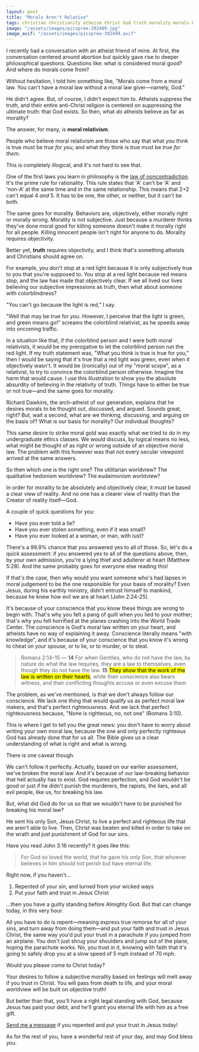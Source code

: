 ```yaml
---
layout: post
title: "Morals Aren't Relative"
tags: christian christianity atheism Christ God truth morality morals Dawkins Hitchens relativism repent gospel
image: "/assets/images/picspree-392499.jpg"
image_avif: "/assets/images/picspree-392499.avif"
---
```


I recently had a conversation with an atheist friend of mine. At first, the conversation centered around abortion but quickly gave rise to deeper philosophical questions. Questions like: what is considered moral good? And where do morals come from?

Without hesitation, I told him something like, "Morals come from a moral law. You can't have a moral law without a moral law giver—namely, God."

He didn't agree. But, of course, I didn't expect him to. Atheists suppress the truth, and their entire anti-Christ religion is centered on suppressing the ultimate truth: that God exists. So then, what *do* atheists believe as far as morality?

The answer, for many, is **moral relativism**.

People who believe moral relativism are those who say that what *you* think is true must be *true for you*, and what *they* think is true must be *true for them*.

This is completely illogical, and it's not hard to see that.

One of the first laws you learn in philosophy is the [law of noncontradiction](https://en.wikipedia.org/wiki/Law_of_noncontradiction). It's the prime rule for rationality. This rule states that 'A' can't be 'A' and 'non-A' at the same time and in the same relationship. This means that 2+2 can't equal 4 *and* 5. It has to be one, the other, or neither, but it can't be both.

The same goes for morality. Behaviors are, objectively, either morally right or morally wrong. Morality is not subjective. Just because a murderer thinks they've done moral good for killing someone doesn't make it morally right for all people. Killing innocent people isn't right for anyone to do. Morality requires objectivity.

Better yet, **truth** requires objectivity, and I think that's something atheists and Christians should agree on.

For example, you don't stop at a red light because it is only subjectively true to you that you're supposed to. You stop at a red light because red means stop, and the law has made that objectively clear. If we all lived our lives believing our subjective impressions as truth, then what about someone with colorblindness?

"You can't go because the light is red," I say.

"Well that may be true for _you_. However, I perceive that the light is green, and green means go!" screams the colorblind relativist, as he speeds away into oncoming traffic.

In a situation like that, if the colorblind person and I were both moral relativists, it would be my prerogative to let the colorblind person run the red light. If my truth statement was, "What you think is true is true for you," then I would be saying that it's true that a red light was green, even when it objectively wasn't. It would be (ironically) out of my "moral scope", as a relativist, to try to convince the colorblind person otherwise. Imagine the harm that would cause. I use this illustration to show you the absolute absurdity of believing in the relativity of truth. Things have to either be true or not true—and the same goes for morality.

Richard Dawkins, the arch-atheist of our generation, explains that he desires morals to be thought out, discussed, and argued. Sounds great, right? But, wait a second, what are we thinking, discussing, and arguing on the basis of? What is our basis for morality? Our individual thoughts?

This same desire to strike moral gold was exactly what we tried to do in my undergraduate ethics classes. We would discuss, by logical means no less, what might be thought of as right or wrong outside of an objective moral law. The problem with this however was that not every secular viewpoint arrived at the same answers.

So then which one is the right one? The utilitarian worldview? The qualitative hedonism worldview? The eudaimonism worldview?

In order for morality to be absolutely and objectively clear, it must be based a clear view of reality. And no one has a clearer view of reality than the Creator of reality itself—God.

A couple of quick questions for you:

* Have you ever told a lie?
* Have you ever stolen something, even if it was small?
* Have you ever looked at a woman, or man, with lust?

There's a 99.9% chance that you answered yes to all of those. So, let's do a quick assessment: if you answered yes to all of the questions above, then, by your own admission, you're a lying thief and adulterer at heart (Matthew 5:28). And the same probably goes for everyone else reading this!

If that's the case, then why would you want someone who's had lapses in moral judgement to be the one responsible for your basis of morality? Even Jesus, during his earthly ministry, didn't entrust himself to mankind, because he knew how evil we are at heart (John 2:24-25).

It's because of your conscience that you know these things are wrong to begin with. That's why you felt a pang of guilt when you lied to your mother; that's why you felt horrified at the planes crashing into the World Trade Center. The conscience is God's moral law written on your heart, and atheists have no way of explaining it away. Conscience literally means "with knowledge", and it's because of your conscience that you know it's wrong to cheat on your spouse, or to lie, or to murder, or to steal.

> Romans 2:14–15 — **14** For when Gentiles, who do not have the law, by nature do what the law requires, they are a law to themselves, even though they do not have the law. **15** <mark>They show that the work of the law is written on their hearts</mark>, while their conscience also bears witness, and their conflicting thoughts accuse or even excuse them

The problem, as we've mentioned, is that we don't always follow our conscience. We lack one thing that would qualify us as perfect moral law makers, and that's perfect righteousness. And we lack that perfect righteousness because, "None is righteous, no, not one" (Romans 3:10).

This is where I get to tell you the great news: you don't have to worry about writing your own moral law, because the one and only perfectly righteous God has already done that for us all. The Bible gives us a clear understanding of what is right and what is wrong.

There is one caveat though.

We can't follow it perfectly. Actually, based on our earlier assessment, we've broken the moral law. And it's because of our law-breaking behavior that hell actually has to exist. God requires perfection, and God wouldn't be good or just if he didn't punish the murderers, the rapists, the liars, and all evil people, like us, for breaking his law.

But, what did God do for us so that we wouldn't have to be punished for breaking his moral law?

He sent his only Son, Jesus Christ, to live a perfect and righteous life that we aren't able to live. Then, Christ was beaten and killed in order to take on the wrath and just punishment of God for our sins.

Have you read John 3:16 recently? It goes like this:

> For God so loved the world, that he gave his only Son, that whoever believes in him should not perish but have eternal life.

Right now, if you haven't...

1. Repented of your sin, and turned from your wicked ways
2. Put your faith and trust in Jesus Christ

...then you have a guilty standing before Almighty God. But that can change today, in this very hour.

All you have to do is repent—meaning express true remorse for all of your sins, and turn away from doing them—and put your faith and trust in Jesus Christ, the same way you'd put your trust in a parachute if you jumped from an airplane. You don't just shrug your shoulders and jump out of the plane, hoping the parachute works. No, you trust in it, knowing with faith that it's going to safely drop you at a slow speed of 5 mph instead of 70 mph.

Would you please come to Christ today?

Your desires to follow a subjective morality based on feelings will melt away if you trust in Christ. You will pass from death to life, and your moral worldview will be built on objective truth!

But better than that, you'll have a right legal standing with God, because Jesus has paid your debt, and he'll grant you eternal life with him as a free gift.

[Send me a message](/contact) if you repented and put your trust in Jesus today!

As for the rest of you, have a wonderful rest of your day, and may God bless you.
